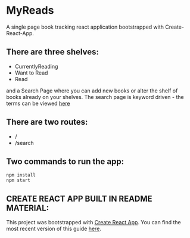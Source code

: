 # MyReads 
A single page book tracking react application bootstrapped with Create-React-App.  

## There are three shelves:
* CurrentlyReading
* Want to Read
* Read

and a Search Page where you can add new books or alter the shelf of books already on your shelves.
The search page is keyword driven - the terms can be viewed [here](https://github.com/andrewShillito/my-reads/blob/master/SEARCH_TERMS.md)

## There are two routes:
* /
* /search

## Two commands to run the app:
```
npm install
npm start
```

## CREATE REACT APP BUILT IN README MATERIAL:

This project was bootstrapped with [Create React App](https://github.com/facebook/create-react-app).
You can find the most recent version of this guide [here](https://github.com/facebook/create-react-app/blob/master/packages/react-scripts/template/README.md).